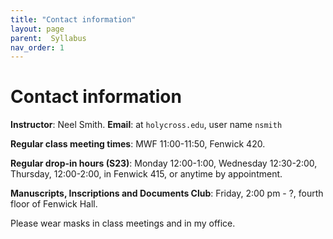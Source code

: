 ```yaml
---
title: "Contact information"
layout: page
parent:  Syllabus
nav_order: 1
---
```


# Contact information

**Instructor**: Neel Smith.  **Email**: at `holycross.edu`, user name `nsmith`

**Regular class meeting times**:  MWF 11:00-11:50, Fenwick 420.  

**Regular drop-in hours (S23)**:  Monday 12:00-1:00, Wednesday 12:30-2:00, Thursday, 12:00-2:00, in Fenwick 415, or anytime by appointment.


**Manuscripts, Inscriptions and Documents Club**:  Friday, 2:00 pm - ?, fourth floor of Fenwick Hall.

Please wear masks in class meetings and in my office.
